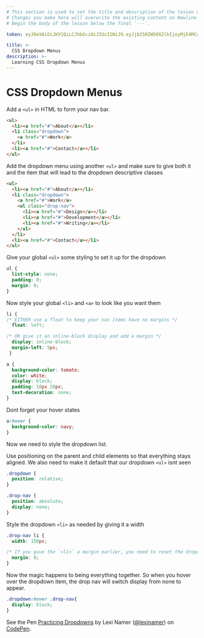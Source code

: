 ```yaml
---
# This section is used to set the title and description of the lesson on Newline. Do not edit `token`.
# Changes you make here will overwrite the existing content on Newline when synced via Github.
# Begin the body of the lesson below the final `---`.

token: eyJ0eXAiOiJKV1QiLCJhbGciOiJIUzI1NiJ9.eyJjb250ZW50X2lkIjoyMjE4MCwiY29udGVudF90eXBlIjoiTGVzc29uIn0.0GYOs3trjrE3BsA-UC3lwby0qQzqyAIFH5EfGG1aONY

title: >-
  CSS Dropdown Menus
description: >-
  Learning CSS Dropdown Menus
---
```

# CSS Dropdown Menus

Add a `<ul>` in HTML to form your nav bar. 
``` html
<ul>
  <li><a href="#">About</a></li>
  <li class="dropdown">
    <a href="#">Work</a>
  </li>
  <li><a href="#">Contact</a></li>
</ul>
```

Add the dropdown menu using another `<ul>` and make sure to give both it and the item that will lead to the dropdown descriptive classes
```html
<ul>
  <li><a href="#">About</a></li>
  <li class="dropdown">
    <a href="#">Work</a>
    <ul class="drop-nav">
      <li><a href="#">Design</a></li>
      <li><a href="#">Development</a></li>
      <li><a href="#">Writing</a></li>
    </ul>
  </li>
  <li><a href="#">Contact</a></li>
</ul>
```

Give your global `<ul>` some styling to set it up for the dropdown
```css
ul {
  list-style: none;
  padding: 0;
  margin: 0;
}
```

Now style your global `<li>` and `<a>` to look like you want them
```css
li {
/* EITHER use a float to keep your nav items have no margins */
  float: left;

/* OR give it an inline-block display and add a margin */
  display: inline-block;
  margin-left: 5px;
 }

a {
  background-color: tomato;
  color: white;
  display: block;
  padding: 10px 20px;
  text-decoration: none;
}
```

Dont forget your hover states
```css
a:hover {
  background-color: navy;
}
```

Now we need to style the dropdown list. 

Use positioning on the parent and child elements so that everything stays aligned. We also need to make it default that our dropdown `<ul>` isnt seen

```css
.dropdown {
  position: relative;
}

.drop-nav {
  position: absolute;
  display: none;
}
```

Style the dropdown `<li>` as needed by giving it a width 
```css
.drop-nav li {
  width: 150px;

/* If you gave the `<li>` a margin earlier, you need to reset the dropdown margin so that it stays aligned */
  margin: 0; 
}
```

Now the magic happens to being everything together. So when you hover over the dropdown item, the drop nav will switch display from none to appear.
```css
.dropdown:hover .drop-nav{
  display: block;
}
```

<p data-height="265" data-theme-id="0" data-slug-hash="rLKWrj" data-default-tab="result" data-user="lexinamer" data-embed-version="2" class="codepen">See the Pen <a href="http://codepen.io/lexinamer/pen/rLKWrj/">Practicing Dropdowns</a> by Lexi Namer (<a href="http://codepen.io/lexinamer">@lexinamer</a>) on <a href="http://codepen.io">CodePen</a>.</p>
<script async src="//assets.codepen.io/assets/embed/ei.js"></script>
